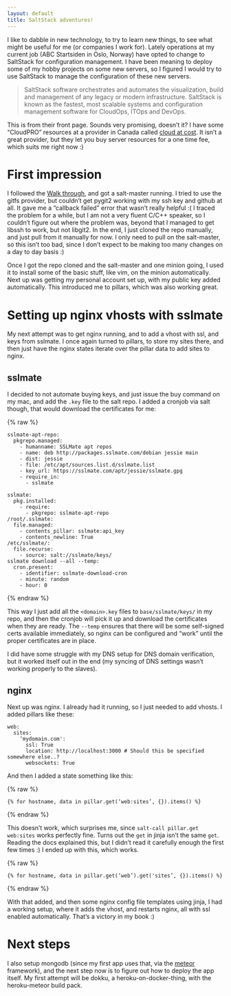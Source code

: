 ```yaml
---
layout: default
title: SaltStack adventures!
---
```

I like to dabble in new technology, to try to learn new things, to see what might be useful for me (or companies I work for). Lately operations at my current job (ABC Startsiden in Oslo, Norway) have opted to change to SaltStack for configuration management. I have been meaning to deploy some of my hobby projects on some new servers, so I figured I would try to use SaltStack to manage the configuration of these new servers.

> SaltStack software orchestrates and automates the visualization, build and management of any legacy or modern infrastructure. SaltStack is known as the fastest, most scalable systems and configuration management software for CloudOps, ITOps and DevOps.

This is from their front page. Sounds very promising, doesn’t it? I have some “CloudPRO” resources at a provider in Canada called [cloud at cost](http://cloudatcost.com/). It isn’t a great provider, but they let you buy server resources for a one time fee, which suits me right now :)

# First impression

I followed the [Walk through](http://docs.saltstack.com/en/latest/topics/tutorials/walkthrough.html), and got a salt-master running. I tried to use the gitfs provider, but couldn’t get pygit2 working with my ssh key and github at all. It gave me a “callback failed” error that wasn’t really helpful :( I traced the problem for a while, but I am not a very fluent C/C++ speaker, so I couldn’t figure out where the problem was, beyond that I managed to get libssh to work, but not libgit2. In the end, I just cloned the repo manually, and just pull from it manually for now. I only need to pull on the salt-master, so this isn’t too bad, since I don’t expect to be making too many changes on a day to day basis :)

Once I got the repo cloned and the salt-master and one minion going, I used it to install some of the basic stuff, like vim, on the minion automatically. Next up was getting my personal account set up, with my public key added automatically. This introduced me to pillars, which was also working great.

# Setting up nginx vhosts with sslmate

My next attempt was to get nginx running, and to add a vhost with ssl, and keys from sslmate. I once again turned to pillars, to store my sites there, and then just have the nginx states iterate over the pillar data to add sites to nginx.

## sslmate

I decided to not automate buying keys, and just issue the buy command on my mac, and add the `.key` file to the salt repo. I added a cronjob via salt though, that would download the certificates for me:

{% raw %}
```SaltStack
sslmate-apt-repo:
  pkgrepo.managed:
    - humanname: SSLMate apt repos
    - name: deb http://packages.sslmate.com/debian jessie main
    - dist: jessie
    - file: /etc/apt/sources.list.d/sslmate.list
    - key_url: https://sslmate.com/apt/jessie/sslmate.gpg
    - require_in:
      - sslmate

sslmate:
  pkg.installed:
    - require:
      - pkgrepo: sslmate-apt-repo
/root/.sslmate:
  file.managed:
    - contents_pillar: sslmate:api_key
    - contents_newline: True
/etc/sslmate/:
  file.recurse:
    - source: salt://sslmate/keys/
sslmate download --all --temp:
  cron.present:
    - identifier: sslmate-download-cron
    - minute: random
    - hour: 0
```
{% endraw %}

This way I just add all the `<domain>.key` files to `base/sslmate/keys/` in my repo, and then the cronjob will pick it up and download the certificates when they are ready. The `--temp` ensures that there will be some self-signed certs available immediately, so nginx can be configured and “work” until the proper certificates are in place.

I did have some struggle with my DNS setup for DNS domain verification, but it worked itself out in the end (my syncing of DNS settings wasn’t working properly to the slaves).

## nginx

Next up was nginx. I already had it running, so I just needed to add vhosts. I added pillars like these:

```SaltStack
web:
  sites:
    ‘mydomain.com':
      ssl: True
      location: http://localhost:3000 # Should this be specified somewhere else..?
      websockets: True
```

And then I added a state something like this:

{% raw %}
```SaltStack
{% for hostname, data in pillar.get(‘web:sites’, {}).items() %}
```
{% endraw %}

This doesn’t work, which surprises me, since `salt-call pillar.get web:sites` works perfectly fine. Turns out the `get` in jinja isn’t the same `get`. Reading the docs explained this, but I didn’t read it carefully enough the first few times :) I ended up with this, which works.

{% raw %}
```SaltStack
{% for hostname, data in pillar.get(‘web’).get('sites’, {}).items() %}
```
{% endraw %}

With that added, and then some nginx config file templates using jinja, I had a working setup, where it adds the vhost, and restarts nginx, all with ssl enabled automatically. That’s a victory in my book :)

# Next steps

I also setup mongodb (since my first app uses that, via the [meteor](http://meteor.com) framework), and the next step now is to figure out how to deploy the app itself. My first attempt will be dokku, a heroku-on-docker-thing, with the heroku-meteor build pack.
